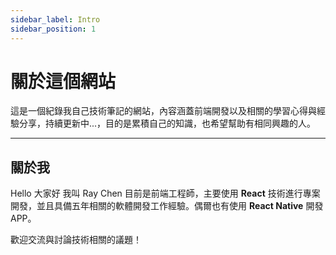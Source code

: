 ```yaml
---
sidebar_label: Intro
sidebar_position: 1
---
```


# 關於這個網站

這是一個紀錄我自己技術筆記的網站，內容涵蓋前端開發以及相關的學習心得與經驗分享，持續更新中...，目的是累積自己的知識，也希望幫助有相同興趣的人。

---

## 關於我

Hello 大家好 我叫 Ray Chen 目前是前端工程師，主要使用 **React** 技術進行專案開發，並且具備五年相關的軟體開發工作經驗。偶爾也有使用 **React Native** 開發 APP。

歡迎交流與討論技術相關的議題！
